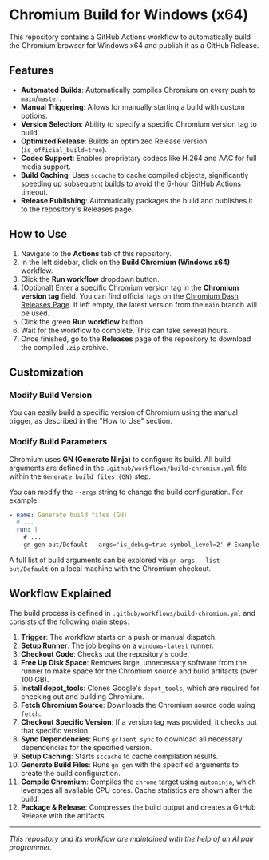 # Chromium Build for Windows (x64)

This repository contains a GitHub Actions workflow to automatically build the Chromium browser for Windows x64 and publish it as a GitHub Release.

## Features
- **Automated Builds**: Automatically compiles Chromium on every push to `main`/`master`.
- **Manual Triggering**: Allows for manually starting a build with custom options.
- **Version Selection**: Ability to specify a specific Chromium version tag to build.
- **Optimized Release**: Builds an optimized Release version (`is_official_build=true`).
- **Codec Support**: Enables proprietary codecs like H.264 and AAC for full media support.
- **Build Caching**: Uses `sccache` to cache compiled objects, significantly speeding up subsequent builds to avoid the 6-hour GitHub Actions timeout.
- **Release Publishing**: Automatically packages the build and publishes it to the repository's Releases page.

## How to Use
1.  Navigate to the **Actions** tab of this repository.
2.  In the left sidebar, click on the **Build Chromium (Windows x64)** workflow.
3.  Click the **Run workflow** dropdown button.
4.  (Optional) Enter a specific Chromium version tag in the **Chromium version tag** field. You can find official tags on the [Chromium Dash Releases Page](https://chromiumdash.appspot.com/releases). If left empty, the latest version from the `main` branch will be used.
5.  Click the green **Run workflow** button.
6.  Wait for the workflow to complete. This can take several hours.
7.  Once finished, go to the **Releases** page of the repository to download the compiled `.zip` archive.

## Customization

### Modify Build Version
You can easily build a specific version of Chromium using the manual trigger, as described in the "How to Use" section.

### Modify Build Parameters
Chromium uses **GN (Generate Ninja)** to configure its build. All build arguments are defined in the `.github/workflows/build-chromium.yml` file within the `Generate build files (GN)` step.

You can modify the `--args` string to change the build configuration. For example:
```yaml
- name: Generate build files (GN)
  # ...
  run: |
    # ...
    gn gen out/Default --args='is_debug=true symbol_level=2' # Example: create a debug build
```
A full list of build arguments can be explored via `gn args --list out/Default` on a local machine with the Chromium checkout.

## Workflow Explained
The build process is defined in `.github/workflows/build-chromium.yml` and consists of the following main steps:
1.  **Trigger**: The workflow starts on a push or manual dispatch.
2.  **Setup Runner**: The job begins on a `windows-latest` runner.
3.  **Checkout Code**: Checks out the repository's code.
4.  **Free Up Disk Space**: Removes large, unnecessary software from the runner to make space for the Chromium source and build artifacts (over 100 GB).
5.  **Install depot_tools**: Clones Google's `depot_tools`, which are required for checking out and building Chromium.
6.  **Fetch Chromium Source**: Downloads the Chromium source code using `fetch`.
7.  **Checkout Specific Version**: If a version tag was provided, it checks out that specific version.
8.  **Sync Dependencies**: Runs `gclient sync` to download all necessary dependencies for the specified version.
9.  **Setup Caching**: Starts `sccache` to cache compilation results.
10. **Generate Build Files**: Runs `gn gen` with the specified arguments to create the build configuration.
11. **Compile Chromium**: Compiles the `chrome` target using `autoninja`, which leverages all available CPU cores. Cache statistics are shown after the build.
12. **Package & Release**: Compresses the build output and creates a GitHub Release with the artifacts.

---
_This repository and its workflow are maintained with the help of an AI pair programmer._ 